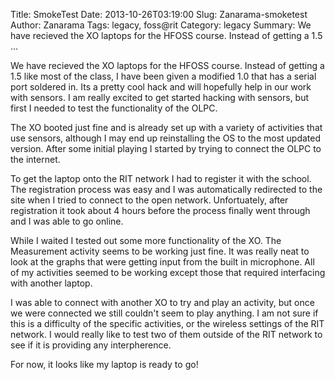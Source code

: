 Title: SmokeTest
Date: 2013-10-26T03:19:00
Slug: Zanarama-smoketest
Author: Zanarama
Tags: legacy, foss@rit
Category: legacy
Summary: We have recieved the XO laptops for the HFOSS course. Instead of getting a 1.5 ... 

We have recieved the XO laptops for the HFOSS course. Instead of getting a 1.5
like most of the class, I have been given a modified 1.0 that has a serial
port soldered in. Its a pretty cool hack and will hopefully help in our work
with sensors. I am really excited to get started hacking with sensors, but
first I needed to test the functionality of the OLPC.

The XO booted just fine and is already set up with a variety of activities
that use sensors, although I may end up reinstalling the OS to the most
updated version. After some initial playing I started by trying to connect the
OLPC to the internet.

To get the laptop onto the RIT network I had to register it with the school.
The registration process was easy and I was automatically redirected to the
site when I tried to connect to the open network. Unfortuately, after
registration it took about 4 hours before the process finally went through and
I was able to go online.

While I waited I tested out some more functionality of the XO. The Measurement
activity seems to be working just fine. It was really neat to look at the
graphs that were getting input from the built in microphone. All of my
activities seemed to be working except those that required interfacing with
another laptop.

I was able to connect with another XO to try and play an activity, but once we
were connected we still couldn't seem to play anything. I am not sure if this
is a difficulty of the specific activities, or the wireless settings of the
RIT network. I would really like to test two of them outside of the RIT
network to see if it is providing any interpherence.

For now, it looks like my laptop is ready to go!

